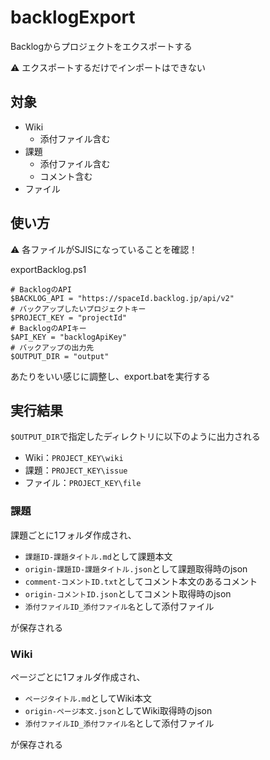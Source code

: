 # backlogExport

Backlogからプロジェクトをエクスポートする

:warning: エクスポートするだけでインポートはできない

## 対象

- Wiki
    - 添付ファイル含む
- 課題
    - 添付ファイル含む
    - コメント含む
- ファイル

## 使い方

:warning: 各ファイルがSJISになっていることを確認！

exportBacklog.ps1

```
# BacklogのAPI
$BACKLOG_API = "https://spaceId.backlog.jp/api/v2"
# バックアップしたいプロジェクトキー
$PROJECT_KEY = "projectId"
# BacklogのAPIキー
$API_KEY = "backlogApiKey"
# バックアップの出力先
$OUTPUT_DIR = "output"
```

あたりをいい感じに調整し、export.batを実行する

## 実行結果

`$OUTPUT_DIR`で指定したディレクトリに以下のように出力される

- Wiki：`PROJECT_KEY\wiki`
- 課題：`PROJECT_KEY\issue`
- ファイル：`PROJECT_KEY\file`

### 課題

課題ごとに1フォルダ作成され、

- `課題ID-課題タイトル.md`として課題本文
- `origin-課題ID-課題タイトル.json`として課題取得時のjson
- `comment-コメントID.txt`としてコメント本文のあるコメント
- `origin-コメントID.json`としてコメント取得時のjson
- `添付ファイルID_添付ファイル名`として添付ファイル

が保存される

### Wiki

ページごとに1フォルダ作成され、

- `ページタイトル.md`としてWiki本文
- `origin-ページ本文.json`としてWiki取得時のjson
- `添付ファイルID_添付ファイル名`として添付ファイル

が保存される
